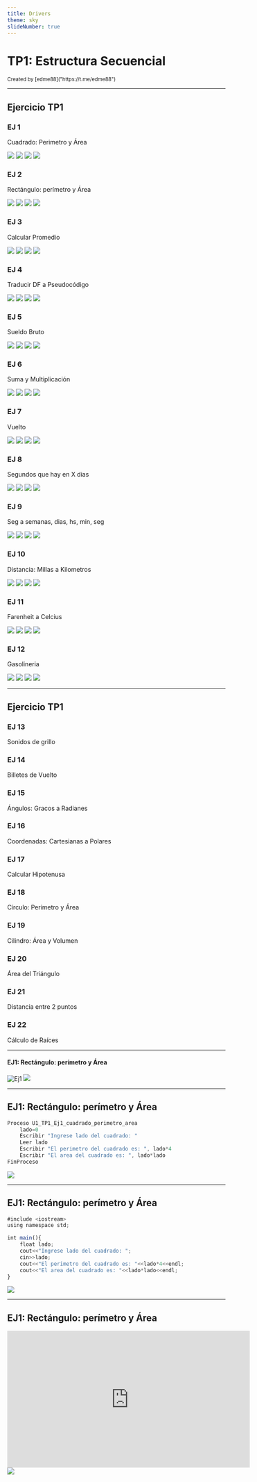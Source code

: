 ```yaml
---
title: Drivers
theme: sky
slideNumber: true
---
```


# TP1: Estructura Secuencial
<small>
Created by <i class="fab fa-telegram"></i>
[edme88]("https://t.me/edme88")
</small>

---
## Ejercicio TP1
<!-- .slide: style="font-size: 0.70em" -->
<div class="grid2">
    <div>
        <h3>EJ 1</h3>
        Cuadrado: Perimetro y Área
        <p>
            <a href="#/3"><img src="images/flow_chart.png"></a>
            <a href="#/4"><img src="images/pseint_logo.png"></a>
            <a href="#/5"><img src="images/c++.png"></a>
            <a href="#/6"><img src="images/youtube_logo.png"></a>
        </p>
    </div>
    <div>
        <h3>EJ 2</h3>
        Rectángulo: perímetro y Área
        <p>
            <a href="#/3"><img src="images/flow_chart.png"></a>
            <a href="#/4"><img src="images/pseint_logo.png"></a>
            <a href="#/5"><img src="images/c++.png"></a>
            <a href="#/6"><img src="images/youtube_logo.png"></a>
        </p>
    </div>
    <div>
        <h3>EJ 3</h3>
        Calcular Promedio
        <p>
            <a href="#/3"><img src="images/flow_chart.png"></a>
            <a href="#/4"><img src="images/pseint_logo.png"></a>
            <a href="#/5"><img src="images/c++.png"></a>
            <a href="#/6"><img src="images/youtube_logo.png"></a>
        </p>
    </div>
    <div>
        <h3>EJ 4</h3>
        Traducir DF a Pseudocódigo
        <p>
            <a href="#/3"><img src="images/flow_chart.png"></a>
            <a href="#/4"><img src="images/pseint_logo.png"></a>
            <a href="#/5"><img src="images/c++.png"></a>
            <a href="#/6"><img src="images/youtube_logo.png"></a>
        </p>
    </div>
    <div>
        <h3>EJ 5</h3>
        Sueldo Bruto
        <p>
            <a href="#/3"><img src="images/flow_chart.png"></a>
            <a href="#/4"><img src="images/pseint_logo.png"></a>
            <a href="#/5"><img src="images/c++.png"></a>
            <a href="#/6"><img src="images/youtube_logo.png"></a>
        </p>
    </div>
    <div>
        <h3>EJ 6</h3>
        Suma y Multiplicación
        <p>
            <a href="#/3"><img src="images/flow_chart.png"></a>
            <a href="#/4"><img src="images/pseint_logo.png"></a>
            <a href="#/5"><img src="images/c++.png"></a>
            <a href="#/6"><img src="images/youtube_logo.png"></a>
        </p>
    </div>
    <div>
        <h3>EJ 7</h3>
        Vuelto
        <p>
            <a href="#/3"><img src="images/flow_chart.png"></a>
            <a href="#/4"><img src="images/pseint_logo.png"></a>
            <a href="#/5"><img src="images/c++.png"></a>
            <a href="#/6"><img src="images/youtube_logo.png"></a>
        </p>
    </div>
    <div>
        <h3>EJ 8</h3>
        Segundos que hay en X dias
        <p>
            <a href="#/3"><img src="images/flow_chart.png"></a>
            <a href="#/4"><img src="images/pseint_logo.png"></a>
            <a href="#/5"><img src="images/c++.png"></a>
            <a href="#/6"><img src="images/youtube_logo.png"></a>
        </p>
    </div>
    <div>
        <h3>EJ 9</h3>
        Seg a semanas, dias, hs, min, seg
        <p>
            <a href="#/3"><img src="images/flow_chart.png"></a>
            <a href="#/4"><img src="images/pseint_logo.png"></a>
            <a href="#/5"><img src="images/c++.png"></a>
            <a href="#/6"><img src="images/youtube_logo.png"></a>
        </p>
    </div>
    <div>
        <h3>EJ 10</h3>
        Distancia: Millas a Kilometros
        <p>
            <a href="#/3"><img src="images/flow_chart.png"></a>
            <a href="#/4"><img src="images/pseint_logo.png"></a>
            <a href="#/5"><img src="images/c++.png"></a>
            <a href="#/6"><img src="images/youtube_logo.png"></a>
        </p>
    </div>
    <div>
        <h3>EJ 11</h3>
        Farenheit a Celcius
        <p>
            <a href="#/3"><img src="images/flow_chart.png"></a>
            <a href="#/4"><img src="images/pseint_logo.png"></a>
            <a href="#/5"><img src="images/c++.png"></a>
            <a href="#/6"><img src="images/youtube_logo.png"></a>
        </p>
    </div>
    <div>
        <h3>EJ 12</h3>
        Gasolineria
        <p>
            <a href="#/3"><img src="images/flow_chart.png"></a>
            <a href="#/4"><img src="images/pseint_logo.png"></a>
            <a href="#/5"><img src="images/c++.png"></a>
            <a href="#/6"><img src="images/youtube_logo.png"></a>
        </p>
    </div>
</div>

---
## Ejercicio TP1
<!-- .slide: style="font-size: 0.70em" -->
<div class="grid2">
    <div>
        <h3>EJ 13</h3>
        Sonidos de grillo
    </div>
    <div>
        <h3>EJ 14</h3>
        Billetes de Vuelto
    </div>
    <div>
        <h3>EJ 15</h3>
        Ángulos: Gracos a Radianes
    </div>
    <div>
        <h3>EJ 16</h3>
        Coordenadas: Cartesianas a Polares
    </div>
    <div>
        <h3>EJ 17</h3>
        Calcular Hipotenusa
    </div>
    <div>
        <h3>EJ 18</h3>
        Círculo: Perímetro y Área
    </div>
    <div>
        <h3>EJ 19</h3>
        Cilindro: Área y Volumen
    </div>
    <div>
        <h3>EJ 20</h3>
        Área del Triángulo
    </div>
    <div>
        <h3>EJ 21</h3>
        Distancia entre 2 puntos
    </div>
    <div>
        <h3>EJ 22</h3>
        Cálculo de Raíces
    </div>
</div>

---
#### EJ1: Rectángulo: perímetro y Área
![Ej1](images/TP1/ej1.png)
<a href="#/1"><img src="images/back_indice.png"></a>

---
## EJ1: Rectángulo: perímetro y Área
````javascript
Proceso U1_TP1_Ej1_cuadrado_perimetro_area
	lado=0
	Escribir "Ingrese lado del cuadrado: "
	Leer lado
	Escribir "El perimetro del cuadrado es: ", lado*4
	Escribir "El area del cuadrado es: ", lado*lado
FinProceso
````
<a href="#/1"><img src="images/back_indice.png"></a>

---
## EJ1: Rectángulo: perímetro y Área
````javascript
#include <iostream>
using namespace std;

int main(){
    float lado;
	cout<<"Ingrese lado del cuadrado: ";
	cin>>lado;
	cout<<"El perimetro del cuadrado es: "<<lado*4<<endl;
	cout<<"El area del cuadrado es: "<<lado*lado<<endl;    
}

````
<a href="#/1"><img src="images/back_indice.png"></a>

---
## EJ1: Rectángulo: perímetro y Área
<iframe width="560" height="315" src="https://www.youtube.com/embed/ld-Tc16gg3U" frameborder="0" allow="accelerometer; autoplay; encrypted-media; gyroscope; picture-in-picture" allowfullscreen></iframe>
<a href="#/1"><img src="images/back_indice.png"></a>
